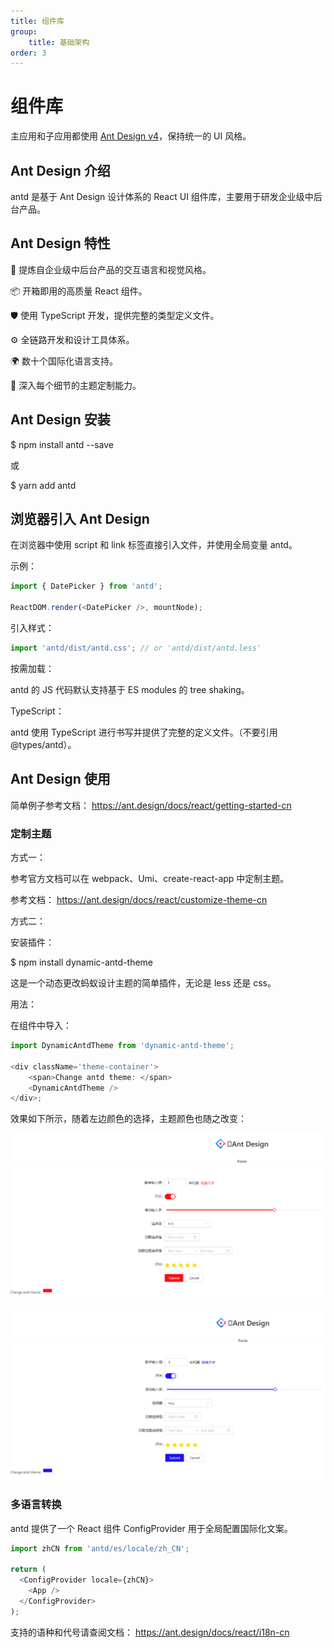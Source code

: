```yaml
---
title: 组件库
group:
    title: 基础架构
order: 3
---
```


# 组件库

主应用和子应用都使用 [Ant Design v4](https://ant.design/)，保持统一的 UI 风格。

## Ant Design 介绍

antd 是基于 Ant Design 设计体系的 React UI 组件库，主要用于研发企业级中后台产品。

## Ant Design 特性

🌈 提炼自企业级中后台产品的交互语言和视觉风格。

📦 开箱即用的高质量 React 组件。

🛡 使用 TypeScript 开发，提供完整的类型定义文件。

⚙️ 全链路开发和设计工具体系。

🌍 数十个国际化语言支持。

🎨 深入每个细节的主题定制能力。

## Ant Design 安装

\$ npm install antd --save

或

\$ yarn add antd

## 浏览器引入 Ant Design

在浏览器中使用 script 和 link 标签直接引入文件，并使用全局变量 antd。

示例：

```js
import { DatePicker } from 'antd';

ReactDOM.render(<DatePicker />, mountNode);
```

引入样式：

```js
import 'antd/dist/antd.css'; // or 'antd/dist/antd.less'
```

按需加载：

antd 的 JS 代码默认支持基于 ES modules 的 tree shaking。

TypeScript：

antd 使用 TypeScript 进行书写并提供了完整的定义文件。（不要引用 @types/antd）。

## Ant Design 使用

简单例子参考文档： https://ant.design/docs/react/getting-started-cn

### 定制主题

方式一：

参考官方文档可以在 webpack、Umi、create-react-app 中定制主题。

参考文档： https://ant.design/docs/react/customize-theme-cn

方式二：

安装插件：

\$ npm install dynamic-antd-theme

这是一个动态更改蚂蚁设计主题的简单插件，无论是 less 还是 css。

用法：

在组件中导入：

```js
import DynamicAntdTheme from 'dynamic-antd-theme';

<div className='theme-container'>
	<span>Change antd theme: </span>
	<DynamicAntdTheme />
</div>;
```
效果如下所示，随着左边颜色的选择，主题颜色也随之改变：

![GitFlow](./antddemo.png)

![GitFlow](./antddemo2.png)

### 多语言转换

antd 提供了一个 React 组件 ConfigProvider 用于全局配置国际化文案。

```js
import zhCN from 'antd/es/locale/zh_CN';

return (
  <ConfigProvider locale={zhCN}>
    <App />
  </ConfigProvider>
);
```

支持的语种和代号请查阅文档： https://ant.design/docs/react/i18n-cn